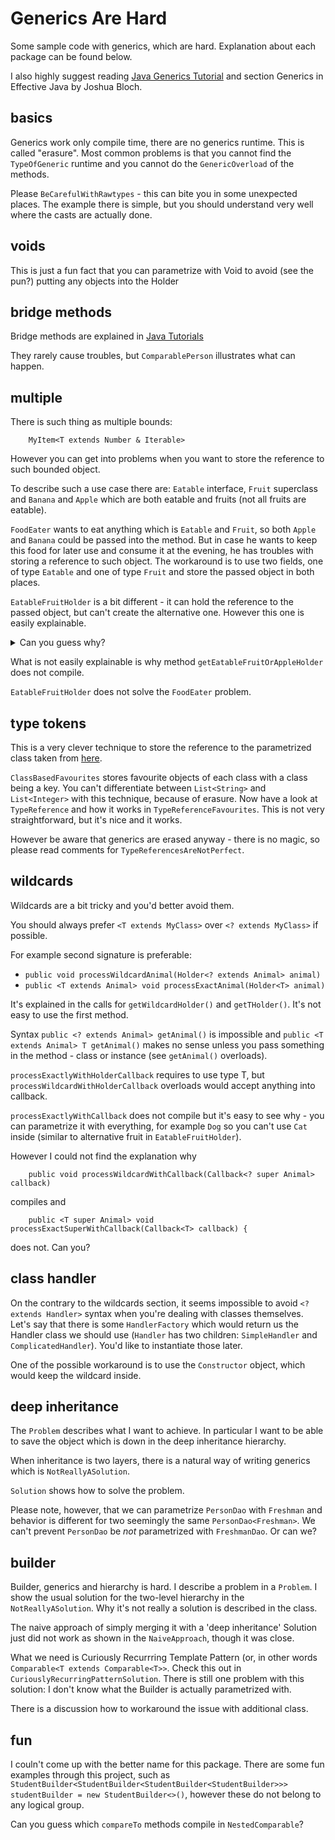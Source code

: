 # Generics Are Hard

Some sample code with generics, which are hard. Explanation about each package can be found below.

I also highly suggest reading [Java Generics Tutorial](https://docs.oracle.com/javase/tutorial/java/generics/index.html)
and section Generics in Effective Java by Joshua Bloch.

## basics

Generics work only compile time, there are no generics runtime. This is called "erasure". Most common problems is that 
 you cannot find the `TypeOfGeneric` runtime and you cannot do the `GenericOverload` of the methods.

Please `BeCarefulWithRawtypes` - this can bite you in some unexpected places. The example there is simple, but you
 should understand very well where the casts are actually done.

## voids

This is just a fun fact that you can parametrize with Void to avoid (see the pun?) putting any objects into the Holder

## bridge methods

Bridge methods are explained in [Java Tutorials](https://docs.oracle.com/javase/tutorial/java/generics/bridgeMethods.html)
 
They rarely cause troubles, but `ComparablePerson` illustrates what can happen.
  
## multiple

There is such thing as multiple bounds:
        
        MyItem<T extends Number & Iterable>
        
However you can get into problems when you want to store the reference to such bounded object.

To describe such a use case there are: `Eatable` interface, `Fruit` superclass and `Banana` and `Apple` which are both 
eatable and fruits (not all fruits are eatable).
 
`FoodEater` wants to eat anything which is `Eatable` and `Fruit`, so both `Apple` and `Banana` could be passed into the
method. But in case he wants to keep this food for later use and consume it at the evening, he has troubles with storing
a reference to such object. The workaround is to use two fields, one of type `Eatable` and one of type `Fruit` and store
the passed object in both places.

`EatableFruitHolder` is a bit different - it can hold the reference to the passed object, but can't create the alternative
one. However this one is easily explainable. 

<details>
<summary>Can you guess why?</summary>
When EatableFruitHolder is instantiated it is parametrized with Apple and T becomes Apple but we cannot know anything 
about the type T in the constructor itself. So imagine we parametrized it with Banana, and still try to push Apple
as an alternative fruit. That won't work, because apples are not bananas. In this particular case you may use instanceof
and casts, but this is a slippery path.
</details>

What is not easily explainable is why method `getEatableFruitOrAppleHolder` does not compile.

`EatableFruitHolder` does not solve the `FoodEater` problem.

## type tokens

This is a very clever technique to store the reference to the parametrized class taken from [here](http://gafter.blogspot.com/2006/12/super-type-tokens.html).

`ClassBasedFavourites` stores favourite objects of each class with a class being a key. You can't differentiate between 
`List<String>` and `List<Integer>` with this technique, because of erasure. Now have a look at `TypeReference` and how
it works in `TypeReferenceFavourites`. This is not very straightforward, but it's nice and it works.

However be aware that generics are erased anyway - there is no magic, so please read comments for `TypeReferencesAreNotPerfect`.

## wildcards

Wildcards are a bit tricky and you'd better avoid them.

You should always prefer `<T extends MyClass>` over `<? extends MyClass>` if possible.

For example second signature is preferable:

 - `public void processWildcardAnimal(Holder<? extends Animal> animal)`
 - `public <T extends Animal> void processExactAnimal(Holder<T> animal)`

It's explained in the calls for `getWildcardHolder()` and `getTHolder()`. It's not easy to use the first method.

Syntax `public <? extends Animal> getAnimal()` is impossible and `public <T extends Animal> T getAnimal()` 
makes no sense unless you pass something in the method - class or instance (see `getAnimal()` overloads).

`processExactlyWithHolderCallback` requires to use type T, but `processWildcardWithHolderCallback` overloads would 
 accept anything into callback.
 
`processExactlyWithCallback` does not compile but it's easy to see why - you can parametrize it with everything, for 
example `Dog` so you can't use `Cat` inside (similar to alternative fruit in `EatableFruitHolder`).

However I could not find the explanation why 
        
        public void processWildcardWithCallback(Callback<? super Animal> callback)

compiles and 

        public <T super Animal> void processExactSuperWithCallback(Callback<T> callback) {
        
does not. Can you?

## class handler

On the contrary to the wildcards section, it seems impossible to avoid `<? extends Handler>` syntax when you're dealing
with classes themselves. Let's say that there is some `HandlerFactory` which would return us the Handler class we should
use (`Handler` has two children: `SimpleHandler` and `ComplicatedHandler`). You'd like to instantiate those later.

One of the possible workaround is to use the `Constructor` object, which would keep the wildcard inside.

## deep inheritance

The `Problem` describes what I want to achieve. In particular I want to be able to save the object which is down
in the deep inheritance hierarchy.

When inheritance is two layers, there is a natural way of writing generics which is `NotReallyASolution`.

`Solution` shows how to solve the problem.

Please note, however, that we can parametrize `PersonDao` with `Freshman` and behavior is different for two seemingly the
same `PersonDao<Freshman>`. We can't prevent `PersonDao` be _not_ parametrized with `FreshmanDao`. Or can we?

## builder

Builder, generics and hierarchy is hard. I describe a problem in a `Problem`. I show the usual solution for the
two-level hierarchy in the `NotReallyASolution`. Why it's not really a solution is described in the class.

The naive approach of simply merging it with a 'deep inheritance' Solution just did not work as shown in the
`NaiveApproach`, though it was close.

What we need is Curiously Recurrring Template Pattern (or, in other words `Comparable<T extends Comparable<T>>`.
Check this out in `CuriouslyRecurringPatternSolution`. There is still one problem with this solution: I don't know
what the Builder is actually parametrized with.

There is a discussion how to workaround the issue with additional class.

## fun

I couln't come up with the better name for this package. There are some fun examples through this project, such as
`StudentBuilder<StudentBuilder<StudentBuilder<StudentBuilder>>> studentBuilder = new StudentBuilder<>()`, however these
do not belong to any logical group.

Can you guess which `compareTo` methods compile in `NestedComparable`?
